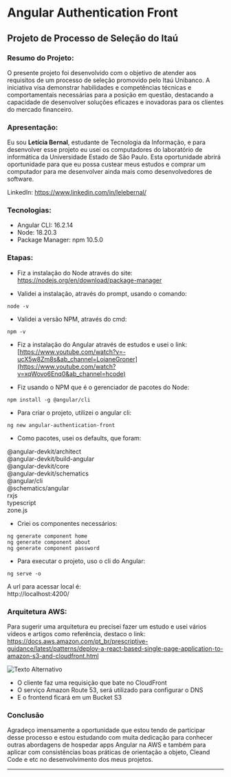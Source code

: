 # Angular Authentication Front

## Projeto de Processo de Seleção do Itaú

### Resumo do Projeto:

O presente projeto foi desenvolvido com o objetivo de atender aos requisitos de um processo de seleção promovido pelo Itaú Unibanco. A iniciativa visa demonstrar habilidades e competências técnicas e comportamentais necessárias para a posição em questão, destacando a capacidade de desenvolver soluções eficazes e inovadoras para os clientes do mercado financeiro.

### Apresentação:

Eu sou **Letícia Bernal**, estudante de Tecnologia da Informação, e para desenvolver esse projeto eu usei os computadores do laboratório de informática da Universidade Estado de São Paulo. Esta oportunidade abrirá oportunidade para que eu possa custear meus estudos e comprar um computador para me desenvolver ainda mais como desenvolvedores de software.

LinkedIn: https://www.linkedin.com/in/lelebernal/

### Tecnologias:

- Angular CLI: 16.2.14
- Node: 18.20.3
- Package Manager: npm 10.5.0

### Etapas:

- Fiz a instalação do Node através do site: 
https://nodejs.org/en/download/package-manager

- Validei a instalação, através do prompt, usando o comando:

```
node -v
```

- Validei a versão NPM, através do cmd:

```
npm -v
```

- Fiz a instalação do Angular através de estudos e usei o link: <br>
[https://www.youtube.com/watch?v=-ucX5w8Zm8s&ab_channel=LoianeGroner](https://www.youtube.com/watch?v=xqWovo6Enq0&ab_channel=hcode)

- Fiz usando o NPM que é o gerenciador de pacotes do Node:

```
npm install -g @angular/cli
```

- Para criar o projeto, utilizei o angular cli:

```
ng new angular-authentication-front
```

- Como pacotes, usei os defaults, que foram:

@angular-devkit/architect </br>
@angular-devkit/build-angular <br>
@angular-devkit/core  <br>
@angular-devkit/schematics <br>
@angular/cli <br>
@schematics/angular <br>
rxjs <br>
typescript <br>
zone.js <br>

- Criei os componentes necessários:

```
ng generate component home
ng generate component about
ng generate component password
```

- Para executar o projeto, uso o cli do Angular:

```
ng serve -o
```

A url para acessar local é: <br>
http://localhost:4200/

### Arquitetura AWS:

Para sugerir uma arquitetura eu precisei fazer um estudo e usei vários vídeos e artigos como referência, destaco o link: <br>
https://docs.aws.amazon.com/pt_br/prescriptive-guidance/latest/patterns/deploy-a-react-based-single-page-application-to-amazon-s3-and-cloudfront.html

![Texto Alternativo](https://docs.aws.amazon.com/pt_br/prescriptive-guidance/latest/patterns/images/pattern-img/970a9d13-e8a2-44ac-aca5-a066e4be60e8/images/96061e05-8ac8-446e-b1da-baa6fc1cc7b6.png)

- O cliente faz uma requisição que bate no CloudFront
- O serviço Amazon Route 53, será utilizado para configurar o DNS
- E o frontend ficará em um Bucket S3

### Conclusão

Agradeço imensamente a oportunidade que estou tendo de participar desse processo e estou estudando com muita dedicação para conhecer outras abordagens de hospedar apps Angular na AWS e também para aplicar com consistências boas práticas de orientação a objeto, Cleand Code e etc no desenvolvimento dos meus projetos.

<hr>
